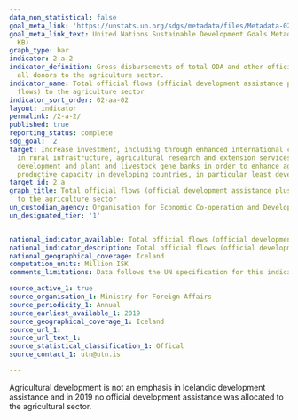 ```yaml
---
data_non_statistical: false
goal_meta_link: 'https://unstats.un.org/sdgs/metadata/files/Metadata-02-0A-02.pdf '
goal_meta_link_text: United Nations Sustainable Development Goals Metadata (PDF 210
  KB)
graph_type: bar
indicator: 2.a.2
indicator_definition: Gross disbursements of total ODA and other official flows from
  all donors to the agriculture sector.
indicator_name: Total official flows (official development assistance plus other official
  flows) to the agriculture sector
indicator_sort_order: 02-aa-02
layout: indicator
permalink: /2-a-2/
published: true
reporting_status: complete
sdg_goal: '2'
target: Increase investment, including through enhanced international cooperation,
  in rural infrastructure, agricultural research and extension services, technology
  development and plant and livestock gene banks in order to enhance agricultural
  productive capacity in developing countries, in particular least developed countries
target_id: 2.a
graph_title: Total official flows (official development assistance plus other official flows)
  to the agriculture sector
un_custodian_agency: Organisation for Economic Co-operation and Development (OECD)
un_designated_tier: '1'


national_indicator_available: Total official flows (official development assistance plus other official flows) to the agriculture sector
national_indicator_description: Total official flows (official development assistance plus other official flows) to the agriculture sector
national_geographical_coverage: Iceland
computation_units: Million ISK
comments_limitations: Data follows the UN specification for this indicator. This indicator has been identified in collaboration with topic experts.

source_active_1: true
source_organisation_1: Ministry for Foreign Affairs
source_periodicity_1: Annual
source_earliest_available_1: 2019
source_geographical_coverage_1: Iceland
source_url_1: 
source_url_text_1: 
source_statistical_classification_1: Offical
source_contact_1: utn@utn.is

---
```


Agricultural development is not an emphasis in Icelandic development assistance and in 2019 no official development assistance was allocated to the agricultural sector. 
